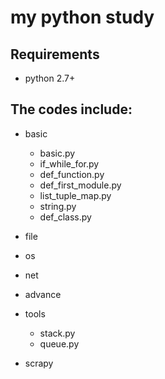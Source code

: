 my python study
======================================


Requirements
------------
* python 2.7+

The codes include:
------------
* basic
	- basic.py
    - if_while_for.py
    - def_function.py
    - def_first_module.py
    - list_tuple_map.py
    - string.py
    - def_class.py

* file

* os

* net
    
* advance

* tools
    - stack.py
    - queue.py

* scrapy

